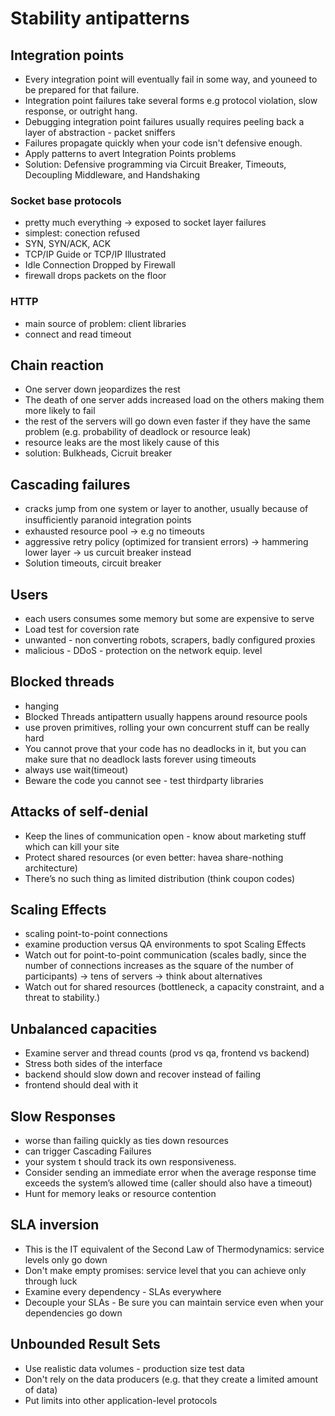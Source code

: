 # Stability antipatterns

## Integration points
* Every integration point will eventually fail in some way, and youneed to be prepared for that failure.
* Integration point failures take several forms e.g protocol violation, slow response, or outright hang.
* Debugging integration point failures usually requires peeling back a layer of abstraction - packet sniffers
* Failures propagate quickly when your code isn't defensive enough.
* Apply patterns to avert Integration Points problems
* Solution: Defensive programming via Circuit Breaker, Timeouts, Decoupling Middleware, and Handshaking

### Socket base protocols
* pretty much everything -> exposed to socket layer failures
* simplest: conection refused
* SYN, SYN/ACK, ACK
* TCP/IP Guide or TCP/IP Illustrated
* Idle Connection Dropped by Firewall
* firewall drops packets on the floor

### HTTP
* main source of problem: client libraries
* connect and read timeout

## Chain reaction
* One server down jeopardizes the rest
* The death of one server adds increased load on the others making them more likely to fail
* the rest of the servers will go down even faster if they have the same problem (e.g. probability of deadlock or resource leak)
* resource leaks are the most likely cause of this
* solution: Bulkheads, Cicruit breaker

## Cascading failures
* cracks jump from one system or layer to another, usually because of insufﬁciently paranoid integration points
* exhausted resource pool -> e.g no timeouts
* aggressive retry policy (optimized for transient errors) -> hammering lower layer -> us curcuit breaker instead
* Solution timeouts, circuit breaker

## Users
* each users consumes some memory but some are expensive to serve
* Load test for coversion rate
* unwanted - non converting robots, scrapers, badly configured proxies
* malicious - DDoS - protection on the network equip. level

## Blocked threads
* hanging
* Blocked Threads antipattern usually happens around resource pools
* use proven primitives, rolling your own concurrent stuff can be really hard
* You cannot prove that your code has no deadlocks in it, but you can make sure that no deadlock lasts forever using timeouts
* always use wait(timeout)
* Beware the code you cannot see - test thirdparty libraries

## Attacks of self-denial

* Keep the lines of communication open - know about marketing stuff which can kill your site
* Protect shared resources (or even better: havea share-nothing architecture)
* There’s no such thing as limited distribution (think coupon codes)

## Scaling Effects
* scaling point-to-point connections
* examine production versus QA environments to spot Scaling Effects
* Watch out for point-to-point communication (scales badly, since the number of connections increases as the square of the number of participants) -> tens of servers -> think about alternatives
* Watch out for shared resources (bottleneck, a capacity constraint, and a threat to stability.)

## Unbalanced capacities
* Examine server and thread counts (prod vs qa, frontend vs backend)
* Stress both sides of the interface
* backend should slow down and recover instead of failing
* frontend should deal with it

## Slow Responses
* worse than failing quickly as ties down resources
* can trigger Cascading Failures
* your system t should track its own responsiveness.
* Consider sending an immediate error when the average response time exceeds the system’s allowed time (caller should also have a timeout)
* Hunt for memory leaks or resource contention

## SLA inversion
* This is the IT equivalent of the Second Law of Thermodynamics: service levels only go down
* Don't make empty promises: service level that you can achieve only through luck
* Examine every dependency - SLAs everywhere
* Decouple your SLAs - Be sure you can maintain service even when your dependencies go down

## Unbounded Result Sets
* Use realistic data volumes - production size test data
* Don't rely on the data producers (e.g. that they create a limited amount of data)
* Put limits into other application-level protocols
